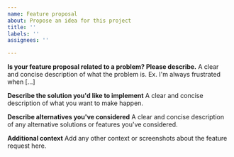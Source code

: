 ```yaml
---
name: Feature proposal
about: Propose an idea for this project
title: ''
labels: ''
assignees: ''

---
```


**Is your feature proposal related to a problem? Please describe.**
A clear and concise description of what the problem is. Ex. I'm always frustrated when [...]

**Describe the solution you'd like to implement**
A clear and concise description of what you want to make happen.

**Describe alternatives you've considered**
A clear and concise description of any alternative solutions or features you've considered.

**Additional context**
Add any other context or screenshots about the feature request here.
